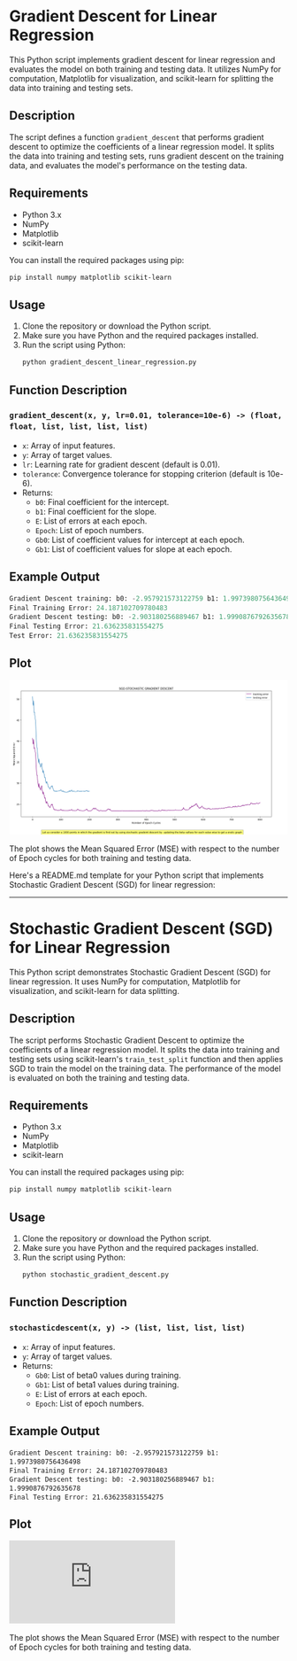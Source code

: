 # Gradient Descent for Linear Regression

This Python script implements gradient descent for linear regression and evaluates the model on both training and testing data. It utilizes NumPy for computation, Matplotlib for visualization, and scikit-learn for splitting the data into training and testing sets.

## Description

The script defines a function `gradient_descent` that performs gradient descent to optimize the coefficients of a linear regression model. It splits the data into training and testing sets, runs gradient descent on the training data, and evaluates the model's performance on the testing data.

## Requirements

- Python 3.x
- NumPy
- Matplotlib
- scikit-learn

You can install the required packages using pip:

```bash
pip install numpy matplotlib scikit-learn
```

## Usage

1. Clone the repository or download the Python script.
2. Make sure you have Python and the required packages installed.
3. Run the script using Python:
   ```bash
   python gradient_descent_linear_regression.py
   ```

## Function Description

### `gradient_descent(x, y, lr=0.01, tolerance=10e-6) -> (float, float, list, list, list, list)`
- `x`: Array of input features.
- `y`: Array of target values.
- `lr`: Learning rate for gradient descent (default is 0.01).
- `tolerance`: Convergence tolerance for stopping criterion (default is 10e-6).
- Returns:
  - `b0`: Final coefficient for the intercept.
  - `b1`: Final coefficient for the slope.
  - `E`: List of errors at each epoch.
  - `Epoch`: List of epoch numbers.
  - `Gb0`: List of coefficient values for intercept at each epoch.
  - `Gb1`: List of coefficient values for slope at each epoch.

## Example Output

```python
Gradient Descent training: b0: -2.957921573122759 b1: 1.9973980756436498
Final Training Error: 24.187102709780483
Gradient Descent testing: b0: -2.903180256889467 b1: 1.9990876792635678
Final Testing Error: 21.636235831554275
Test Error: 21.636235831554275
```

## Plot

![Estimated PI](https://github.com/sharavanask/BUDDI.ai/blob/main/Day%206%20Gradient%20Descent/GRADIENT.png)

The plot shows the Mean Squared Error (MSE) with respect to the number of Epoch cycles for both training and testing data.






Here's a README.md template for your Python script that implements Stochastic Gradient Descent (SGD) for linear regression:

---

# Stochastic Gradient Descent (SGD) for Linear Regression

This Python script demonstrates Stochastic Gradient Descent (SGD) for linear regression. It uses NumPy for computation, Matplotlib for visualization, and scikit-learn for data splitting.

## Description

The script performs Stochastic Gradient Descent to optimize the coefficients of a linear regression model. It splits the data into training and testing sets using scikit-learn's `train_test_split` function and then applies SGD to train the model on the training data. The performance of the model is evaluated on both the training and testing data.

## Requirements

- Python 3.x
- NumPy
- Matplotlib
- scikit-learn

You can install the required packages using pip:

```bash
pip install numpy matplotlib scikit-learn
```

## Usage

1. Clone the repository or download the Python script.
2. Make sure you have Python and the required packages installed.
3. Run the script using Python:
   ```bash
   python stochastic_gradient_descent.py
   ```

## Function Description

### `stochasticdescent(x, y) -> (list, list, list, list)`
- `x`: Array of input features.
- `y`: Array of target values.
- Returns:
  - `Gb0`: List of beta0 values during training.
  - `Gb1`: List of beta1 values during training.
  - `E`: List of errors at each epoch.
  - `Epoch`: List of epoch numbers.

## Example Output

```
Gradient Descent training: b0: -2.957921573122759 b1: 1.9973980756436498
Final Training Error: 24.187102709780483
Gradient Descent testing: b0: -2.903180256889467 b1: 1.9990876792635678
Final Testing Error: 21.636235831554275
```

## Plot

![SGD Error Convergence](https://github.com/sharavanask/BUDDI.ai/blob/main/Day%206%20Gradient%20Descent/sgd.py)

The plot shows the Mean Squared Error (MSE) with respect to the number of Epoch cycles for both training and testing data.


